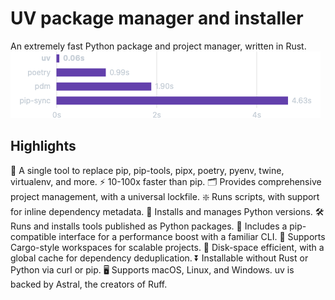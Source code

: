 # UV package manager and installer
An extremely fast Python package and project manager, written in Rust.
![image](image.png)

## Highlights
🚀 A single tool to replace pip, pip-tools, pipx, poetry, pyenv, twine, virtualenv, and more.
⚡️ 10-100x faster than pip.
🗂️ Provides comprehensive project management, with a universal lockfile.
❇️ Runs scripts, with support for inline dependency metadata.
🐍 Installs and manages Python versions.
🛠️ Runs and installs tools published as Python packages.
🔩 Includes a pip-compatible interface for a performance boost with a familiar CLI.
🏢 Supports Cargo-style workspaces for scalable projects.
💾 Disk-space efficient, with a global cache for dependency deduplication.
⏬ Installable without Rust or Python via curl or pip.
🖥️ Supports macOS, Linux, and Windows.
uv is backed by Astral, the creators of Ruff.


